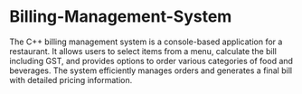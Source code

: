 # Billing-Management-System
The C++ billing management system is a console-based application for a restaurant. It allows users to select items from a menu, calculate the bill including GST, and provides options to order various categories of food and beverages. The system efficiently manages orders and generates a final bill with detailed pricing information.
